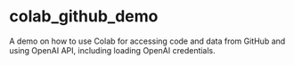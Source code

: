 # colab_github_demo
A demo on how to use Colab for accessing code and data from GitHub and using OpenAI API, including loading OpenAI credentials.
